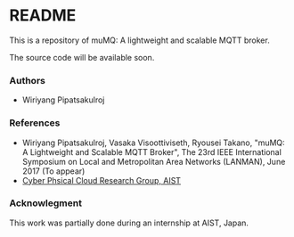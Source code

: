 # README #

This is a repository of muMQ: A lightweight and scalable MQTT broker.

The source code will be available soon.

### Authors ###

* Wiriyang Pipatsakulroj

### References ###

* Wiriyang Pipatsakulroj, Vasaka Visoottiviseth, Ryousei Takano, "muMQ: A Lightweight and Scalable MQTT Broker", The 23rd IEEE International Symposium on Local and Metropolitan Area Networks (LANMAN), June 2017 (To appear)
* [Cyber Phsical Cloud Research Group, AIST](http://www.itri.aist.go.jp/cpc/)

### Acknowlegment ###

This work was partially done during an internship at AIST, Japan.